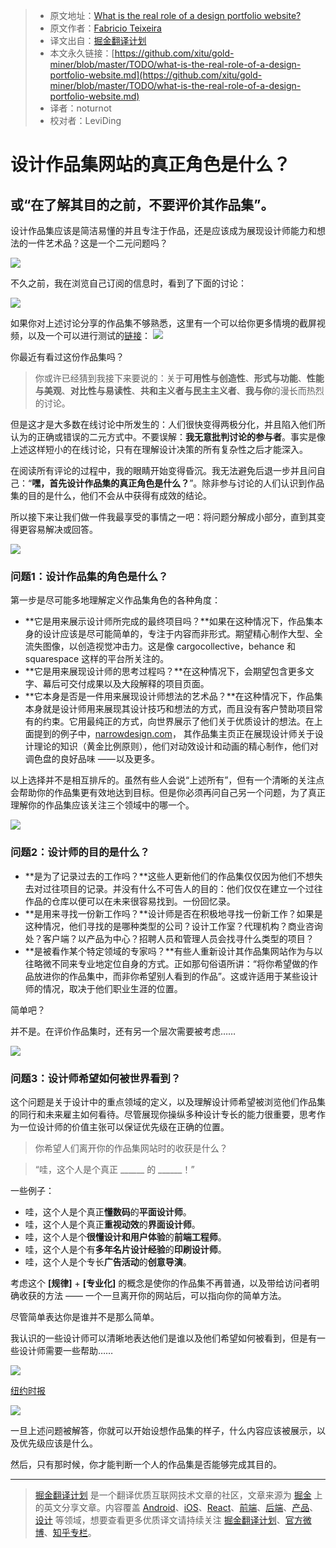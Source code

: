 
> * 原文地址：[What is the real role of a design portfolio website?](https://uxdesign.cc/what-is-the-real-role-of-a-design-portfolio-website-ee0b5b76112b)
> * 原文作者：[Fabricio Teixeira](https://uxdesign.cc/@fabriciot)
> * 译文出自：[掘金翻译计划](https://github.com/xitu/gold-miner)
> * 本文永久链接：[https://github.com/xitu/gold-miner/blob/master/TODO/what-is-the-real-role-of-a-design-portfolio-website.md](https://github.com/xitu/gold-miner/blob/master/TODO/what-is-the-real-role-of-a-design-portfolio-website.md)
> * 译者：noturnot
> * 校对者：LeviDing

# 设计作品集网站的真正角色是什么？

## 或“在了解其目的之前，不要评价其作品集”。

设计作品集应该是简洁易懂的并且专注于作品，还是应该成为展现设计师能力和想法的一件艺术品？这是一个二元问题吗？


![](https://cdn-images-1.medium.com/max/2000/1*MFLfVMusiJYm7IvFPUMAAg.jpeg)

不久之前，我在浏览自己订阅的信息时，看到了下面的讨论：

![](https://cdn-images-1.medium.com/max/1600/1*chMYyQsyqEdKcmXmLUwShw.png)

如果你对上述讨论分享的作品集不够熟悉，这里有一个可以给你更多情境的截屏视频，以及一个可以进行测试的[链接](http://narrowdesign.com/)：
![](https://cdn-images-1.medium.com/max/1600/1*a9FAjhl5jl5WFc0orJXQuw.gif)

你最近有看过这份作品集吗？
> 你或许已经猜到我接下来要说的：关于**可用性与创造性**、**形式与功能**、**性能与美观**、**对比性与易读性**、**共和主义者与民主主义者**、**我与你**的漫长而热烈的讨论。

但是这才是大多数在线讨论中所发生的：人们很快变得两极分化，并且陷入他们所认为的正确或错误的二元方式中。不要误解：**我无意批判讨论的参与者**。事实是像上述这样短小的在线讨论，只有在理解设计决策的所有复杂性之后才能深入。

在阅读所有评论的过程中，我的眼睛开始变得昏沉。我无法避免后退一步并且问自己：“**嘿，首先设计作品集的真正角色是什么？**”。除非参与讨论的人们认识到作品集的目的是什么，他们不会从中获得有成效的结论。

所以接下来让我们做一件我最享受的事情之一吧：将问题分解成小部分，直到其变得更容易解决或回答。

![](https://cdn-images-1.medium.com/max/1600/1*aNPBhln7iDMY8qRcmoyCfA.jpeg)

### 问题1：设计作品集的角色是什么？

第一步是尽可能多地理解定义作品集角色的各种角度：

- **它是用来展示设计师所完成的最终项目吗？**如果在这种情况下，作品集本身的设计应该是尽可能简单的，专注于内容而非形式。期望精心制作大型、全流失图像，以创造视觉冲击力。这是像 cargocollective，behance 和 squarespace 这样的平台所关注的。
- **它是用来展现设计师的思考过程吗？**在这种情况下，会期望包含更多文字、幕后可交付成果以及大段解释的项目页面。
- **它本身是否是一件用来展现设计师想法的艺术品？**在这种情况下，作品集本身就是设计师用来展现其设计技巧和想法的方式，而且没有客户赞助项目常有的约束。它用最纯正的方式，向世界展示了他们关于优质设计的想法。在上面提到的例子中，[narrowdesign.com](http://narrowdesign.com)， 其作品集主页正在展现设计师关于设计理论的知识（黄金比例原则），他们对动效设计和动画的精心制作，他们对调色盘的良好品味 —— 以及更多。

以上选择并不是相互排斥的。虽然有些人会说“上述所有”，但有一个清晰的关注点会帮助你的作品集更有效地达到目标。但是你必须再问自己另一个问题，为了真正理解你的作品集应该关注三个领域中的哪一个。

![](https://cdn-images-1.medium.com/max/1600/1*aNPBhln7iDMY8qRcmoyCfA.jpeg)

### 问题2：设计师的目的是什么？

- **是为了记录过去的工作吗？**这些人更新他们的作品集仅仅因为他们不想失去对过往项目的记录。并没有什么不可告人的目的：他们仅仅在建立一个过往作品的仓库以便可以在未来很容易找到。一份回忆录。
- **是用来寻找一份新工作吗？**设计师是否在积极地寻找一份新工作？如果是这种情况，他们寻找的是哪种类型的公司？设计工作室？代理机构？商业咨询处？客户端？以产品为中心？招聘人员和管理人员会找寻什么类型的项目？
-  **是被看作某个特定领域的专家吗？**有些人重新设计其作品集网站作为与以往略微不同来专业地定位自身的方式。正如那句俗语所讲：“将你希望做的作品放进你的作品集中，而非你希望别人看到的作品”。这或许适用于某些设计师的情况，取决于他们职业生涯的位置。

简单吧？

并不是。在评价作品集时，还有另一个层次需要被考虑……

![](https://cdn-images-1.medium.com/max/1600/1*aNPBhln7iDMY8qRcmoyCfA.jpeg)

### 问题3：设计师希望如何被世界看到？

这个问题是关于设计中的重点领域的定义，以及理解设计师希望被浏览他们作品集的同行和未来雇主如何看待。尽管展现你操纵多种设计专长的能力很重要，思考作为一位设计师的价值主张可以保证优先级在正确的位置。

> 你希望人们离开你的作品集网站时的收获是什么？

> “哇，这个人是个真正 ______ 的 ______！”

一些例子：

- 哇，这个人是个真正**懂数码**的**平面设计师**。
- 哇，这个人是个真正**重视动效**的**界面设计师**。
- 哇，这个人是个**很懂设计和用户体验**的**前端工程师**。
- 哇，这个人是个有**多年名片设计经验**的**印刷设计师**。
- 哇，这个人是个专长**广告活动**的**创意导演**。

考虑这个 **[规律]** + **[专业化]** 的概念是使你的作品集不再普通，以及带给访问者明确收获的方法 —— 一个一旦离开你的网站后，可以指向你的简单方法。

尽管简单表达你是谁并不是那么简单。

我认识的一些设计师可以清晰地表达他们是谁以及他们希望如何被看到，但是有一些设计师需要一些帮助……

![](https://cdn-images-1.medium.com/max/1600/1*qFjeug_95wT-hQtmZj69HQ.jpeg)

[纽约时报](https://well.blogs.nytimes.com/2013/03/25/looking-for-evidence-that-therapy-works/)

![](https://cdn-images-1.medium.com/max/1600/1*aNPBhln7iDMY8qRcmoyCfA.jpeg)

一旦上述问题被解答，你就可以开始设想作品集的样子，什么内容应该被展示，以及优先级应该是什么。

然后，只有那时候，你才能判断一个人的作品集是否能够完成其目的。


---

> [掘金翻译计划](https://github.com/xitu/gold-miner) 是一个翻译优质互联网技术文章的社区，文章来源为 [掘金](https://juejin.im) 上的英文分享文章。内容覆盖 [Android](https://github.com/xitu/gold-miner#android)、[iOS](https://github.com/xitu/gold-miner#ios)、[React](https://github.com/xitu/gold-miner#react)、[前端](https://github.com/xitu/gold-miner#前端)、[后端](https://github.com/xitu/gold-miner#后端)、[产品](https://github.com/xitu/gold-miner#产品)、[设计](https://github.com/xitu/gold-miner#设计) 等领域，想要查看更多优质译文请持续关注 [掘金翻译计划](https://github.com/xitu/gold-miner)、[官方微博](http://weibo.com/juejinfanyi)、[知乎专栏](https://zhuanlan.zhihu.com/juejinfanyi)。

